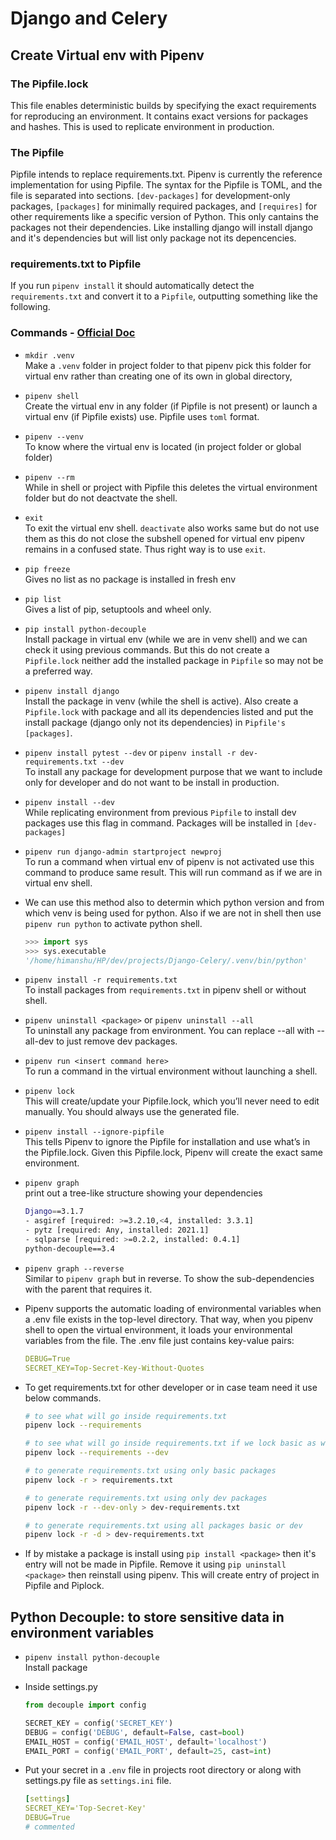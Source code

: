 # Django and Celery

## Create Virtual env with Pipenv

### The Pipfile.lock

This file enables deterministic builds by specifying the exact requirements for reproducing an environment. It contains exact versions for packages and hashes. This is used to replicate environment in production.

### The Pipfile

Pipfile intends to replace requirements.txt. Pipenv is currently the reference implementation for using Pipfile. The syntax for the Pipfile is TOML, and the file is separated into sections. `[dev-packages]` for development-only packages, `[packages]` for minimally required packages, and `[requires]` for other requirements like a specific version of Python. This only cantains the packages not their dependencies. Like installing django will install django and it's dependencies but will list only package not its depencencies.

### requirements.txt to Pipfile

If you run `pipenv install` it should automatically detect the `requirements.txt` and convert it to a `Pipfile`, outputting something like the following.

### Commands - [Official Doc](https://docs.pipenv.org/)

- `mkdir .venv`  
  Make a `.venv` folder in project folder to that pipenv pick this folder for virtual env rather than creating one of its own in global directory,

- `pipenv shell`  
  Create the virtual env in any folder (if Pipfile is not present) or launch a virtual env (if Pipfile exists) use. Pipfile uses `toml` format.

- `pipenv --venv`  
  To know where the virtual env is located (in project folder or global folder)

- `pipenv --rm`  
  While in shell or project with Pipfile this deletes the virtual environment folder but do not deactvate the shell.

- `exit`  
  To exit the virtual env shell. `deactivate` also works same but do not use them as this do not close the subshell opened for virtual env pipenv remains in a confused state. Thus right way is to use `exit`.

- `pip freeze`  
  Gives no list as no package is installed in fresh env

- `pip list`  
  Gives a list of pip, setuptools and wheel only.

- `pip install python-decouple`  
  Install package in virtual env (while we are in venv shell) and we can check it using previous commands. But this do not create a `Pipfile.lock` neither add the installed package in `Pipfile` so may not be a preferred way.

- `pipenv install django`  
  Install the package in venv (while the shell is active). Also create a `Pipfile.lock` with package and all its dependencies listed and put the install package (django only not its dependencies) in `Pipfile's [packages]`.

- `pipenv install pytest --dev`  or `pipenv install -r dev-requirements.txt --dev`  
  To install any package for development purpose that we want to include only for developer and do not want to be install in production.

- `pipenv install --dev`  
  While replicating environment from previous `Pipfile` to install dev packages use this flag in command. Packages will be installed in `[dev-packages]`

- `pipenv run django-admin startproject newproj`  
  To run a command when virtual env of pipenv is not activated use this command to produce same result. This will run command as if we are in virtual env shell.

- We can use this method also to determin which python version and from which venv is being used for python. Also if we are not in shell then use `pipenv run python` to activate python shell.

  ```python
  >>> import sys
  >>> sys.executable
  '/home/himanshu/HP/dev/projects/Django-Celery/.venv/bin/python'
  ```

- `pipenv install -r requirements.txt`  
  To install packages from `requirements.txt` in pipenv shell or without shell.

- `pipenv uninstall <package>` or `pipenv uninstall --all`  
  To uninstall any package from environment. You can replace --all with --all-dev to just remove dev packages.

- `pipenv run <insert command here>`  
  To run a command in the virtual environment without launching a shell.

- `pipenv lock`  
  This will create/update your Pipfile.lock, which you’ll never need to edit manually. You should always use the generated file.

- `pipenv install --ignore-pipfile`  
  This tells Pipenv to ignore the Pipfile for installation and use what’s in the Pipfile.lock. Given this Pipfile.lock, Pipenv will create the exact same environment.

- `pipenv graph`  
  print out a tree-like structure showing your dependencies
  
    ```bash
    Django==3.1.7
    - asgiref [required: >=3.2.10,<4, installed: 3.3.1]
    - pytz [required: Any, installed: 2021.1]
    - sqlparse [required: >=0.2.2, installed: 0.4.1]
    python-decouple==3.4
    ```

- `pipenv graph --reverse`  
  Similar to `pipenv graph` but in reverse. To show the sub-dependencies with the parent that requires it.  

- Pipenv supports the automatic loading of environmental variables when a .env file exists in the top-level directory. That way, when you pipenv shell to open the virtual environment, it loads your environmental variables from the file. The .env file just contains key-value pairs:

    ```yaml
    DEBUG=True
    SECRET_KEY=Top-Secret-Key-Without-Quotes
    ```

- To get requirements.txt for other developer or in case team need it use below commands.

    ```bash
    # to see what will go inside requirements.txt
    pipenv lock --requirements

    # to see what will go inside requirements.txt if we lock basic as well dev packages
    pipenv lock --requirements --dev

    # to generate requirements.txt using only basic packages
    pipenv lock -r > requirements.txt

    # to generate requirements.txt using only dev packages
    pipenv lock -r --dev-only > dev-requirements.txt

    # to generate requirements.txt using all packages basic or dev
    pipenv lock -r -d > dev-requirements.txt
    ```

- If by mistake a package is install using `pip install <package>` then it's entry will not be made in Pipfile. Remove it using `pip uninstall <package>` then reinstall using pipenv. This will create entry of project in Pipfile and Piplock.

## Python Decouple: to store sensitive data in environment variables

- `pipenv install python-decouple`  
  Install package

- Inside settings.py  

  ```python
  from decouple import config

  SECRET_KEY = config('SECRET_KEY')
  DEBUG = config('DEBUG', default=False, cast=bool)
  EMAIL_HOST = config('EMAIL_HOST', default='localhost')
  EMAIL_PORT = config('EMAIL_PORT', default=25, cast=int)
  ```

- Put your secret in a `.env` file in projects root directory or along with settings.py file as `settings.ini` file.  

  ```yaml
  [settings]
  SECRET_KEY='Top-Secret-Key'
  DEBUG=True
  # commented
  ```
